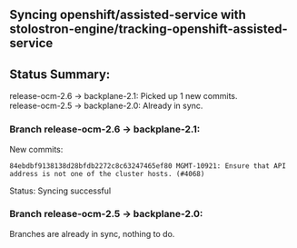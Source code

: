 ## Syncing openshift/assisted-service with stolostron-engine/tracking-openshift-assisted-service

## Status Summary:

release-ocm-2.6 -> backplane-2.1: Picked up 1 new commits.  
release-ocm-2.5 -> backplane-2.0: Already in sync.  

### Branch release-ocm-2.6 -> backplane-2.1:

New commits:

```
84ebdbf9138138d28bfdb2272c8c63247465ef80 MGMT-10921: Ensure that API address is not one of the cluster hosts. (#4068)
```

Status: Syncing successful

### Branch release-ocm-2.5 -> backplane-2.0:

Branches are already in sync, nothing to do.
